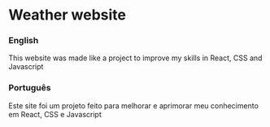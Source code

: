 <h1>Weather website</h1>
<h3>English</h3>
<p>This website was made like a project to improve my skills in React, CSS and Javascript</p>
<h3>Português</h3>
<p>Este site foi um projeto feito para melhorar e aprimorar meu conhecimento em React, CSS e Javascript</p>
